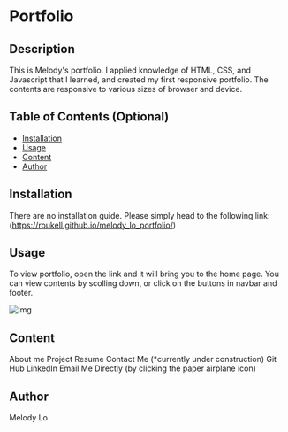 # Portfolio

## Description 

This is Melody's portfolio. I applied knowledge of HTML, CSS, and Javascript that I learned, and created my first responsive portfolio. 
The contents are responsive to various sizes of browser and device.


## Table of Contents (Optional)


* [Installation](#installation)
* [Usage](#usage)
* [Content](#content)
* [Author](#author)


## Installation

There are no installation guide. Please simply head to the following link:
(https://roukell.github.io/melody_lo_portfolio/) 


## Usage 

To view portfolio, open the link and it will bring you to the home page. 
You can view contents by scolling down, or click on the buttons in navbar and footer. 

![img](./img/portfolio_screenshot)

## Content
About me
Project
Resume
Contact Me (*currently under construction)
Git Hub
LinkedIn
Email Me Directly (by clicking the paper airplane icon)

## Author
Melody Lo
 


